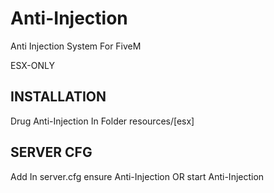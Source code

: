 # Anti-Injection
Anti Injection System For FiveM

ESX-ONLY

## INSTALLATION ##

Drug Anti-Injection In Folder resources/[esx]

## SERVER CFG ##

Add In server.cfg ensure Anti-Injection OR start Anti-Injection
